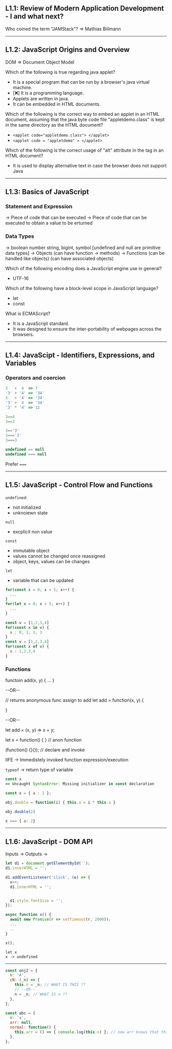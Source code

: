 ## L1.1: Review of Modern Application Development - I and what next?

Who coined the term "JAMStack"?
=> Mathias Biilmann

---

## L1.2: JavaScript Origins and Overview

DOM => Document Object Model

Which of the following is true regarding java applet?

- It is a special program that can be run by a browser's java virtual machine.
- [❌] It is a programming language.
- Applets are written in java.
- It can be embedded in HTML documents.

Which of the following is the correct way to embed an applet in an HTML document, assuming that the java byte code file "appletdemo.class" is kept in the same directory as the HTML document?

- `<applet code="appletdemo.class"> </applet>`
- `<applet code = "appletdemo" > </applet>`

Which of the following is the correct usage of "alt" attribute in the <applet> tag in an HTML document?

- It is used to display alternative text in case the browser does not support Java

---

## L1.3: Basics of JavaScript

### Statement and Expression

-> Piece of code that can be executed
-> Piece of code that can be executed to obtain a value to be erturned

### Data Types

-> boolean number string, bigint, symbol [undefined and null are primitive data types]
-> Objects (can have function -> methods)
-> Functions (can be handled like objects) (can have associated objects)

Which of the following encoding does a JavaScript engine use in general?

- UTF-16

Which of the following have a block-level scope in JavaScript language?

- let
- const

What is ECMAScript?

- It is a JavaScript standard.
- It was designed to ensure the inter-portability of webpages across the browsers.

---

## L1.4: JavaScipt - Identifiers, Expressions, and Variables

### Operators and coercion

```js
3   +  4  => 7
'3' + '4' => '34'
3   + '4' => '34'
'3' +  4  => '34'
'3' * '4' => 12
```

```js
3==4
3==3

3=='3'
3==='3'
3===3

undefined == null
undefined === null

```

Prefer `===`

---

## L1.5: JavaScript - Control Flow and Functions

`undefined`:
- not initialized
- unknoiewn state

`null`
- excplicit non value


`const`
- immutable object
- values cannot be changed once reassigned
- object, keys, values can be changes

`let`
- variable that can be updated


```js
for(const x = 0; x < 5; x++) {
  ...
}
for(let x = 0; x < 5; x++) {
  ...
}

const v = [1,2,3,4]
for(const x in v) {
  x : 0, 1, 2, 3
}
const v = [1,2,3,4]
for(const x of v) {
  x : 1,2,3,4
}
```

### Functions

functoin add(x, y) {
  ...
}

--OR--

// returns anonymous func assign to add
let add = function(x, y) {

}

--OR--


let add = (x, y) => x + y;


let x = function() {  } // anon function

(function() {}()); // declare and invoke

IIFE -> Immedistely invoked function expression/execution

`typeof` -> return type of variable

```js
const x
=> Uncaught SyntaxError: Missing initializer in const declaration
```


```js
const x = { a : 1 };

obj.double = function(i) { this.a = i * this.a }

obj.double(2)

x === { a: 2}
```

---

## L1.6: JavaScript - DOM API

Inputs ->
Outputs ->


```js
let d1 = document.getElementById('');
d1.innerHTML = '';

d1.addEventListener('click', (e) => {
  x++;
  d1.innerHTML = '';


  d1.style.fontSize = '';
});

```


```js
async function x() {
  await new Promise(r => setTimeout(r, 2000));
  ...
  ..
}

x();
```


```
let x
x -> undefined
```



---

```js
const onj2 = {
  n: 'A',
  cN: (_n) => {
    this.n = _n; // WHAT IS THIS ??
    // --OR--
    n = _n; // WHAT IS n ??
  },
};
```

```js
const abc = {
  n: 'a',
  arr: null,
  normal: function() {
    this.arr = () => { console.log(this.n) }; // now arr knows that this is abc
  },
};
```
